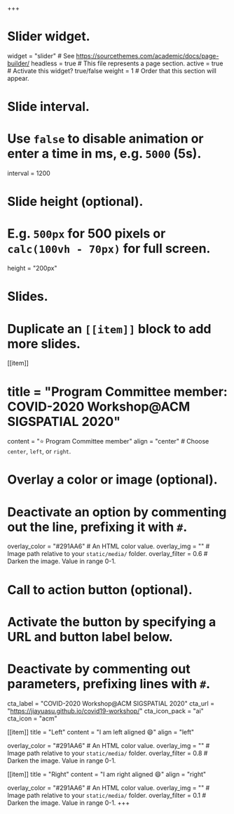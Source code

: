 +++
# Slider widget.
widget = "slider"  # See https://sourcethemes.com/academic/docs/page-builder/
headless = true  # This file represents a page section.
active = true  # Activate this widget? true/false
weight = 1  # Order that this section will appear.

# Slide interval.
# Use `false` to disable animation or enter a time in ms, e.g. `5000` (5s).
interval = 1200

# Slide height (optional).
# E.g. `500px` for 500 pixels or `calc(100vh - 70px)` for full screen.
height = "200px"

# Slides.
# Duplicate an `[[item]]` block to add more slides.
[[item]]
#  title = "Program Committee member: COVID-2020 Workshop@ACM SIGSPATIAL 2020"
  content = ":star: Program Committee member"
  align = "center"  # Choose `center`, `left`, or `right`.

  # Overlay a color or image (optional).
  #   Deactivate an option by commenting out the line, prefixing it with `#`.
  overlay_color = "#291AA6"  # An HTML color value.
  overlay_img = ""  # Image path relative to your `static/media/` folder.
  overlay_filter = 0.6  # Darken the image. Value in range 0-1.

  # Call to action button (optional).
  #   Activate the button by specifying a URL and button label below.
  #   Deactivate by commenting out parameters, prefixing lines with `#`.
  cta_label = "COVID-2020 Workshop@ACM SIGSPATIAL 2020"
  cta_url = "https://jiayuasu.github.io/covid19-workshop/"
  cta_icon_pack = "ai"
  cta_icon = "acm"

[[item]]
  title = "Left"
  content = "I am left aligned :smile:"
  align = "left"

  overlay_color = "#291AA6"  # An HTML color value.
  overlay_img = ""  # Image path relative to your `static/media/` folder.
  overlay_filter = 0.8  # Darken the image. Value in range 0-1.

[[item]]
  title = "Right"
  content = "I am right aligned :smile:"
  align = "right"

  overlay_color = "#291AA6"  # An HTML color value.
  overlay_img = ""  # Image path relative to your `static/media/` folder.
  overlay_filter = 0.1  # Darken the image. Value in range 0-1.
+++
